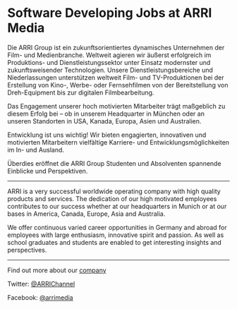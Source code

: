 # Software Developing Jobs at ARRI Media

Die ARRI Group ist ein zukunftsorientiertes dynamisches Unternehmen der Film- und Medienbranche. Weltweit agieren wir äußerst erfolgreich im Produktions- und Dienstleistungssektor unter Einsatz modernster und zukunftsweisender Technologien. Unsere Dienstleistungsbereiche und Niederlassungen unterstützen weltweit Film- und TV-Produktionen bei der Erstellung von Kino-, Werbe- oder Fernsehfilmen von der Bereitstellung von Dreh-Equipment bis zur digitalen Filmbearbeitung.

Das Engagement unserer hoch motivierten Mitarbeiter trägt maßgeblich zu diesem Erfolg bei – ob in unserem Headquarter in München oder an unseren Standorten in USA, Kanada, Europa, Asien und Australien.

Entwicklung ist uns wichtig! Wir bieten engagierten, innovativen und motivierten Mitarbeitern  vielfältige Karriere- und Entwicklungsmöglichkeiten im In- und Ausland.

Überdies eröffnet die ARRI Group Studenten und Absolventen spannende Einblicke und Perspektiven.

---
ARRI is a very successful worldwide operating company with high quality products and services. The dedication of our high motivated employees contributes to our success whether at our headquarters in Munich or at our bases in America, Canada, Europe, Asia and Australia.

We offer continuous varied career opportunities in Germany and abroad for employees with large enthusiasm, innovative spirit and passion. As well as school graduates and students are enabled to get interesting insights and perspectives.

---
Find out more about our [company](www.arrimedia.de)

Twitter: [@ARRIChannel](http://twitter.com/ARRIChannel)

Facebook: [@arrimedia](https://www.facebook.com/arrimedia/)

